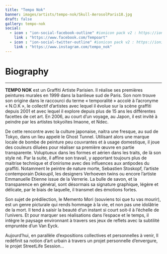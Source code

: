 ```yaml
---
title: "Tempo Nok"
banner: images/artists/tempo-nok/Skull-AerosolParis18.jpg
draft: false
gallery: tempo-nok
social:
  - icon : "ion-social-facebook-outline" #ionicon pack v2 : https://ionicons.com/v2/
    link : "https://www.facebook.com/Tempoart"
  - icon : "ion-social-twitter-outline" #ionicon pack v2 : https://ionicons.com/v2/
    link : "https://www.instagram.com/tempo_nok"
---
```


# Biography
---

**TEMPO NOK** est un Graffiti Artiste Parisien. Il réalise ses premières peintures murales en 1999
dans la banlieue sud de Paris.
Son nom trouve son origine dans le raccourci du terme « temporalité » accolé à l’acronyme «
N.O.K », le collectif d’artistes avec lequel il évolue sur la scène graffiti depuis 2001 et avec lequel
il explore depuis plus de 15 ans les différentes facettes de cet art.
En 2006, au court d’un voyage, au Japon, il est invité à peindre par les artistes tokyoïtes Imaone,
et Ndec.

De cette rencontre avec la culture japonaise, naitra une fresque, au sud de Tokyo, dans un lieu
appelé le Ghost Tunnel. Utilisant alors une marque locale de bombe de peinture peu couvrantes
et à usage domestique, il joue des couleurs diluées pour réaliser sa première œuvre en partie
transparente. Voluptueux dans les formes et aérien dans les traits, de là son style né.
Par la suite, il affine son travail, y apportant toujours plus de maitrise technique et d’onirisme
avec des influences aux antipodes du graffiti. Notamment le peintre de nature morte, Sebastien
Stoskopf, l’artiste contemporain Dokoupil, les designers Verhoeven twins ou encore l’artiste
Emmanuelle Etienne issue de la Verrerie. La bulle de savon, et la transparence en général, sont
désormais sa signature graphique, légère et délicate, par le biais de laquelle, il transmet des
émotions fortes.

Son sujet de prédilection, le Memento Mori (souviens toi que tu vas mourir), est un genre
picturale qui rends hommage à la vie, et non pas une idolâtrie de la mort. Il tend à saisir la
beauté d’un instant si court soit-il à l’échelle de l’univers. Et pour marquer ses réalisations dans
l’espace et le temps, il intègre le paysage environnant à travers ses jeux de reflets avec la
subtilité empruntée d’un Van Eyck.

Aujourd’hui, en parallèle d’expositions collectives et personnelles à venir, Il redéfinit sa notion
d’art urbain à travers un projet personnelle d’envergure, le projet StreetLife Session...
